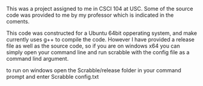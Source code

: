 This was a project assigned to me in CSCI 104 at USC. 
Some of the source code was provided to me by my professor
which is indicated in the coments. 

This code was constructed for a Ubuntu 64bit opperating system, and make currently
uses g++ to compile the code. However I have provided a release file as well as the 
source code, so if you are on windows x64 you can simply open your command line and run
scrabble with the config file as a command lind argument. 

to run on windows open the Scrabble/release folder in your command prompt and enter
Scrabble config.txt